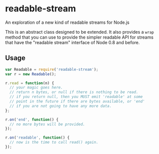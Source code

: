 # readable-stream

An exploration of a new kind of readable streams for Node.js

This is an abstract class designed to be extended.  It also provides a
`wrap` method that you can use to provide the simpler readable API for
streams that have the "readable stream" interface of Node 0.8 and
before.

## Usage

```javascript
var Readable = require('readable-stream');
var r = new Readable();

r.read = function(n) {
  // your magic goes here.
  // return n bytes, or null if there is nothing to be read.
  // if you return null, then you MUST emit 'readable' at some
  // point in the future if there are bytes available, or 'end'
  // if you are not going to have any more data.
};

r.on('end', function() {
  // no more bytes will be provided.
});

r.on('readable', function() {
  // now is the time to call read() again.
});
```
